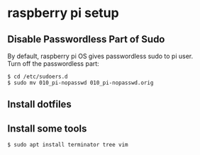 # raspberry pi setup

## Disable Passwordless Part of Sudo

By default, raspberry pi OS gives passwordless sudo to pi user.  
Turn off the passwordless part:
```
$ cd /etc/sudoers.d
$ sudo mv 010_pi-nopasswd 010_pi-nopasswd.orig
```

## Install dotfiles


## Install some tools

```
$ sudo apt install terminator tree vim
```
